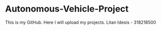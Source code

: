 # Autonomous-Vehicle-Project
This is my GitHub. Here I will upload my projects.
Litan Idesis - 318218500
